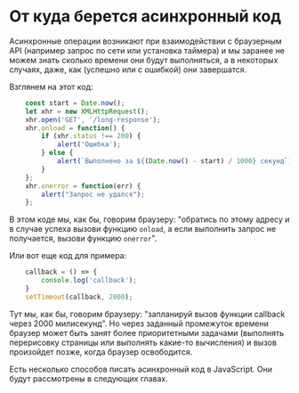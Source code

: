 # От куда берется асинхронный код

Асинхронные операции возникают при взаимодействии с браузерным API (например запрос по сети или установка таймера) и мы заранее не можем знать сколько времени они будут выполняться, а в некоторых случаях, даже, как (успешно или с ошибкой) они завершатся.

Взглянем на этот код:

```javascript
    const start = Date.now();
    let xhr = new XMLHttpRequest();
    xhr.open('GET', '/long-response');
    xhr.onload = function() {
        if (xhr.status !== 200) {
            alert('Ошибка');
        } else {
            alert(`Выполнено за ${(Date.now() - start) / 1000} секунд`);
        }
    };
    xhr.onerror = function(err) {
        alert("Запрос не удался");
    };
```

В этом коде мы, как бы, говорим браузеру: "обратись по этому адресу и в случае успеха вызови функцию `onload`, а если выполнить запрос не получается, вызови функцию `onerror`".

Или вот еще код для примера:

```javascript
    callback = () => {
        console.log('callback');
    }
    setTimeout(callback, 2000);
```

Тут мы, как бы, говорим браузеру: "запланируй вызов функции callback через 2000 милисекунд". Но через заданный промежуток времени браузер может быть занят более приоритетными задачами (выполнять перерисовку страницы или выполнять какие-то вычисления) и вызов произойдет позже, когда браузер освободится.

Есть несколько способов писать асинхронный код в JavaScript. Они будут рассмотрены в следующих главах.